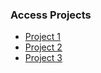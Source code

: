 ### Access Projects  
- [Project 1](https://aknafea01.github.io/PROJECTS/Project-1)
- [Project 2](https://aknafea01.github.io/PROJECTS/project-2)
- [Project 3](https://aknafea01.github.io/PROJECTS/Project-3)
